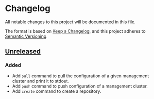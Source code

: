 # Changelog

All notable changes to this project will be documented in this file.

The format is based on [Keep a Changelog](https://keepachangelog.com/en/1.0.0/),
and this project adheres to [Semantic Versioning](https://semver.org/spec/v2.0.0.html).



## [Unreleased]

### Added

- Add `pull` command to pull the configuration of a given management cluster and print it to stdout.
- Add `push` command to push configuration of a management cluster.
- Add `create` command to create a repository.

[Unreleased]: https://github.com/giantswarm/mcli/tree/main
